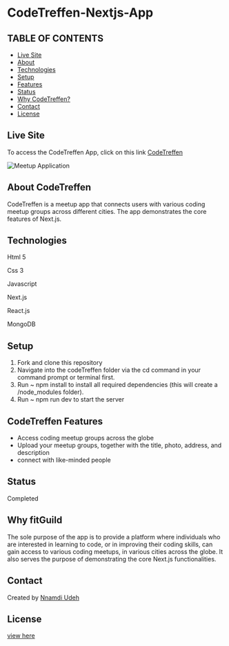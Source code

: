 # CodeTreffen-Nextjs-App
## TABLE OF CONTENTS
* [Live Site](#Live-Site)
* [About](#About-CodeTreffen)
* [Technologies](#Technologies)
* [Setup](#Setup)
* [Features](#CodeTreffen-Features)
* [Status](#Status)
* [Why CodeTreffen?](#Why-CodeTreffen)
* [Contact](#Contact)
* [License](#License)

## Live Site
To access the CodeTreffen App, click on this link [CodeTreffen](https://code-treffen.vercel.app/)

![Meetup Application](https://i.ibb.co/r3nftvm/Screenshot-30.png)

## About CodeTreffen
CodeTreffen is a meetup app that connects users with various coding meetup groups across different cities. The app demonstrates the core features of Next.js.

## Technologies
Html 5

Css 3

Javascript

Next.js

React.js

MongoDB

## Setup
1. Fork and clone this repository
2. Navigate into the codeTreffen folder via the cd command in your command prompt or terminal first.
3. Run ~ npm install to install all required dependencies (this will create a /node_modules folder).
4. Run ~ npm run dev to start the server

## CodeTreffen Features
- Access coding meetup groups across the globe
- Upload your meetup groups, together with the title, photo, address, and description 
- connect with like-minded people

## Status 
Completed

## Why fitGuild
The sole purpose of the app is to provide a platform where individuals who are interested in learning to code, or in improving their coding skills, can gain access to various coding meetups, in various cities across the globe. It also serves the purpose of demonstrating the core Next.js functionalities.

## Contact
Created by [Nnamdi Udeh](http://www.linkedin.com/in/nnamdi-udeh-630a33185)

## License
[view here](License.txt)
